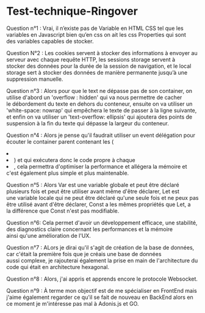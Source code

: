 # Test-technique-Ringover

  Question n°1 : Vrai, il n’existe pas de Variable en HTML CSS tel que les variables en Javascript bien qu’en css on ait les css Properties qui sont 
  des variables capables de stocker.
  
  Question N°2 : Les cookies servent à stocker des informations à envoyer au serveur avec chaque requête HTTP, les sessions storage servent à 
  stocker des données pour la durée de la session de navigation, et le local storage sert à stocker des données de manière permanente jusqu’à une 
  suppression manuelle.
  
  Question n°3 : Alors pour que le text ne dépasse pas de son container, on utilise d'abord un 'overflow : hidden' qui va nous permettre de cacher 
  le débordement du texte en dehors du conteneur, ensuite on va utiliser un 'white-space: nowrap' qui empêchera le texte de passer à la ligne suivante, 
  et enfin on va utiliser un 'text-overflow: ellipsis' qui ajoutera des points de suspension à la fin du texte qui dépasse la largeur du conteneur.

  Question n°4 :  Alors je pense qu'il faudrait utiliser un event délégation pour écouter le container parent contenant les (<li> <li>) et qui 
  exécutera donc le code propre à chaque <li>, cela permettra d'optimiser la performance et allégera la mémoire et c'est également plus simple et 
  plus maintenable.

  Question n°5 : Alors Var est une variable globale et peut être déclaré plusieurs fois et peut être utiliser avant même d'être déclarer, Let est 
  une variable locale qui ne peut être déclaré qu'une seule fois et ne peux pas être utilisé avant d'être déclarer, Const a les mêmes propriétés que 
  Let, a la différence que Const n'est pas modifiable.

  Question n°6: Cela permet d'avoir un développement efficace, une stabilité, des diagnostics claire concernant les performances et la mémoire 
  ainsi qu'une amélioration de l'UX.

  Question n°7 : ALors je dirai qu'il s'agit de création de la base de données, car c'était la première fois que je créais une base de données 
  aussi complexe, je rajouterai également la prise en main de l'architecture du code qui était en architecture hexagonal.

  Question n°8 : Alors, j'ai appris et apprends encore le protocole Websocket.

  Question n°9 : À terme mon objectif est de me spécialiser en FrontEnd mais j'aime également regarder ce qu'il se fait de nouveau en BackEnd alors en 
  ce moment je m'intéresse pas mal à Adonis.js et GO.
 

 
